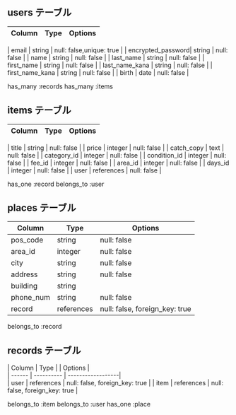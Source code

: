 ## users テーブル

| Column            | Type   | Options     |
| --------          | ------ | ----------- |

| email             | string | null: false,unique: true |
| encrypted_password| string | null: false |
| name              | string | null: false |
| last_name         | string | null: false |
| first_name        | string | null: false |
| last_name_kana    | string | null: false |
| first_name_kana   | string | null: false |
| birth             | date   | null: false |

has_many :records
has_many :items



## items  テーブル

| Column       | Type        | Options     |
| ------       | ------      | ----------- |
                                            
| title        | string      | null: false |
| price        | integer     | null: false |
| catch_copy   | text        | null: false |
| category_id  | integer     | null: false |
| condition_id | integer     | null: false |
| fee_id       | integer     | null: false |
| area_id      | integer     | null: false |
| days_id      | integer     | null: false |
| user         | references  | null: false |

has_one :record
belongs_to :user


## places  テーブル

| Column       | Type      | Options          |
| ------       | ------    | -----------      |
| pos_code     | string    | null: false      |
| area_id      | integer   | null: false      |
| city         | string    | null: false      |
| address      | string    | null: false      |
| building     | string    |                  |
| phone_num    | string    | null: false      |
| record       | references| null: false, foreign_key: true|

belongs_to :record


## records  テーブル
| Column        | Type       |
| Options         |  
| ------        | ---------- |      ------------------|                 
| user          | references | null: false, foreign_key: true |
| item          | references | null: false, foreign_key: true |

belongs_to :item
belongs_to :user
has_one    :place